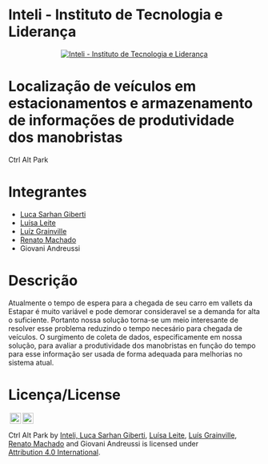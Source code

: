 # Inteli - Instituto de Tecnologia e Liderança
<p align="center">
<a href= "https://www.inteli.edu.br/"><img src="https://www.inteli.edu.br/wp-content/uploads/2021/08/20172028/marca_1-2.png" alt="Inteli - Instituto de Tecnologia e Liderança" border="0"></a>
</p>

# Localização de veículos em estacionamentos e armazenamento de informações de produtividade dos manobristas
Ctrl Alt Park

# Integrantes
- <a href="https://www.linkedin.com/in/luca-giberti-63a4ab231/">Luca Sarhan Giberti</a>
- <a href="https://www.linkedin.com/in/lu%C3%ADsa-vit%C3%B3ria-leite-silva-681443230/">Luísa Leite</a>
- <a href="https://www.linkedin.com/in/luiz-granville-898780209/">Luíz Grainville</a>
- <a href="https://www.linkedin.com/in/renatosilvamachado/">Renato Machado</a>
- <a>Giovani Andreussi</a>

# Descrição
Atualmente o tempo de espera para a chegada de seu carro em vallets da Estapar é muito variável e pode demorar consideravel se a demanda for alta o suficiente. Portanto nossa solução torna-se um meio interesante de resolver esse problema reduzindo o tempo necesário para chegada de veículos. O surgimento de coleta de dados, especificamente em nossa solução, para avaliar a produtividade dos manobristas en função do tempo para esse informação ser usada de forma adequada para melhorias no sistema atual.

# Licença/License
<img style="height:22px!important;margin-left:3px;vertical-align:text-bottom;" src="https://mirrors.creativecommons.org/presskit/icons/cc.svg?ref=chooser-v1"><img style="height:22px!important;margin-left:3px;vertical-align:text-bottom;" src="https://mirrors.creativecommons.org/presskit/icons/by.svg?ref=chooser-v1"><p xmlns:cc="http://creativecommons.org/ns#" xmlns:dct="http://purl.org/dc/terms/"><a property="dct:title" rel="cc:attributionURL">Ctrl Alt Park  <a> by </a> <a rel="cc:attributionURL dct:creator" property="cc:attributionName" href="https://github.com/InteliProjects/.github/blob/main/profile/README.md">Inteli, <a href="https://www.linkedin.com/in/luca-giberti-63a4ab231/">Luca Sarhan Giberti</a>, <a href="https://www.linkedin.com/in/lu%C3%ADsa-vit%C3%B3ria-leite-silva-681443230/">Luísa Leite</a>, <a href="https://www.linkedin.com/in/luiz-granville-898780209/">Luís Grainville</a>, <a href="https://www.linkedin.com/in/renatosilvamachado/">Renato Machado</a> and <a>Giovani Andreussi</a> is licensed under <a href="http://creativecommons.org/licenses/by/4.0/?ref=chooser-v1" target="_blank" rel="license noopener noreferrer" style="display:inline-block;">Attribution 4.0 International</a>.</p>
